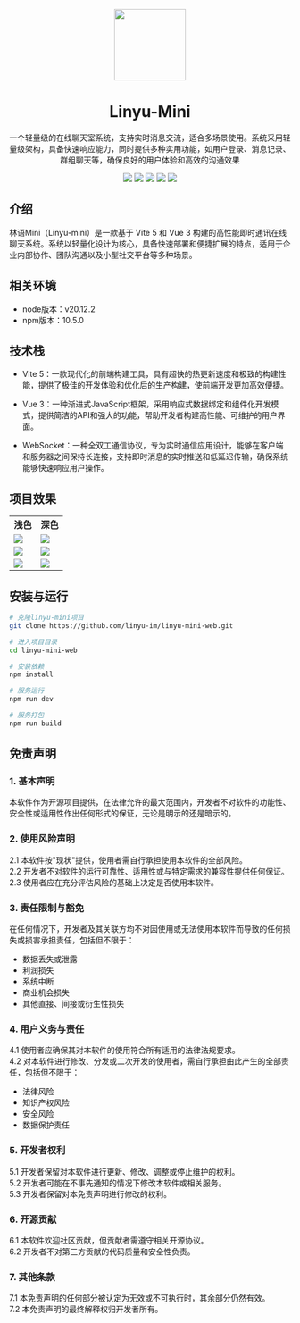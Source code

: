 <p align="center">
  <img width="128px" src=".github/logo.png" />
</p>
<div  align="center">
<h1>Linyu-Mini</h1>
<p>一个轻量级的在线聊天室系统，支持实时消息交流，适合多场景使用。系统采用轻量级架构，具备快速响应能力，同时提供多种实用功能，如用户登录、消息记录、群组聊天等，确保良好的用户体验和高效的沟通效果</p>
<img src="https://img.shields.io/badge/Vue-3.0-42b983?logo=vue.js&logoColor=42b983">
<img src="https://img.shields.io/badge/Vite-5.0-646cff?logo=vite&logoColor=646cff">
<img src="https://img.shields.io/badge/TailwindCSS-3.x-38bdf8?logo=tailwindcss&logoColor=38bdf8">
<img src="https://img.shields.io/badge/Node.js-20.0-339933?logo=node.js&logoColor=white">
<img src="https://img.shields.io/badge/🍍Pinia-2.3-42b983">
</div>

## 介绍

林语Mini（Linyu-mini）是一款基于 Vite 5 和 Vue 3 构建的高性能即时通讯在线聊天系统。系统以轻量化设计为核心，具备快速部署和便捷扩展的特点，适用于企业内部协作、团队沟通以及小型社交平台等多种场景。

## 相关环境

- node版本：v20.12.2
- npm版本：10.5.0

## 技术栈

- Vite 5：一款现代化的前端构建工具，具有超快的热更新速度和极致的构建性能，提供了极佳的开发体验和优化后的生产构建，使前端开发更加高效便捷。

- Vue 3：一种渐进式JavaScript框架，采用响应式数据绑定和组件化开发模式，提供简洁的API和强大的功能，帮助开发者构建高性能、可维护的用户界面。

- WebSocket：一种全双工通信协议，专为实时通信应用设计，能够在客户端和服务器之间保持长连接，支持即时消息的实时推送和低延迟传输，确保系统能够快速响应用户操作。

## 项目效果
<table>
  <tr>
      <td width="50%" align="center"><b>浅色</b></td>
      <td width="50%" align="center"><b>深色</b></td>
  </tr>
  <tr>
     <td><img src="https://github.com/user-attachments/assets/7460447a-c0ce-41e4-8753-b4c24c61d29f"/></td>
     <td><img src="https://github.com/user-attachments/assets/d5bb00aa-5d42-43d9-ac86-7d848f22589a"/></td>
  </tr>
  <tr>
     <td><img src="https://github.com/user-attachments/assets/87488c61-d9a8-4ef7-bfee-b1cb08aac74b"/></td>
     <td><img src="https://github.com/user-attachments/assets/9e3e8469-46fc-4c6f-9513-9154ec921c9a"/></td>
  </tr>
  <tr>
     <td><img src="https://github.com/user-attachments/assets/591df13b-0b80-4c64-a437-f377ff2a27d3"/></td>
     <td><img src="https://github.com/user-attachments/assets/e682ca36-44eb-4af0-a1cd-0bfdef7a7935"/></td>
  </tr>
</table>

## 安装与运行

```bash
# 克隆linyu-mini项目
git clone https://github.com/linyu-im/linyu-mini-web.git

# 进入项目目录
cd linyu-mini-web

# 安装依赖
npm install

# 服务运行
npm run dev

# 服务打包
npm run build
```

## 免责声明

### 1. 基本声明

本软件作为开源项目提供，在法律允许的最大范围内，开发者不对软件的功能性、安全性或适用性作出任何形式的保证，无论是明示的还是暗示的。

### 2. 使用风险声明

2.1 本软件按"现状"提供，使用者需自行承担使用本软件的全部风险。  
2.2 开发者不对软件的运行可靠性、适用性或与特定需求的兼容性提供任何保证。  
2.3 使用者应在充分评估风险的基础上决定是否使用本软件。

### 3. 责任限制与豁免

在任何情况下，开发者及其关联方均不对因使用或无法使用本软件而导致的任何损失或损害承担责任，包括但不限于：

- 数据丢失或泄露
- 利润损失
- 系统中断
- 商业机会损失
- 其他直接、间接或衍生性损失

### 4. 用户义务与责任

4.1 使用者应确保其对本软件的使用符合所有适用的法律法规要求。  
4.2 对本软件进行修改、分发或二次开发的使用者，需自行承担由此产生的全部责任，包括但不限于：

- 法律风险
- 知识产权风险
- 安全风险
- 数据保护责任

### 5. 开发者权利

5.1 开发者保留对本软件进行更新、修改、调整或停止维护的权利。  
5.2 开发者可能在不事先通知的情况下修改本软件或相关服务。  
5.3 开发者保留对本免责声明进行修改的权利。

### 6. 开源贡献

6.1 本软件欢迎社区贡献，但贡献者需遵守相关开源协议。  
6.2 开发者不对第三方贡献的代码质量和安全性负责。

### 7. 其他条款

7.1 本免责声明的任何部分被认定为无效或不可执行时，其余部分仍然有效。  
7.2 本免责声明的最终解释权归开发者所有。